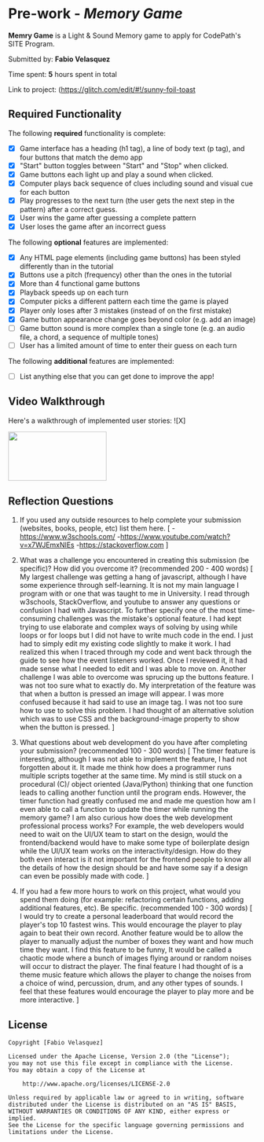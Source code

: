 # Pre-work - _Memory Game_

**Memry Game** is a Light & Sound Memory game to apply for CodePath's SITE Program.

Submitted by: **Fabio Velasquez**

Time spent: **5** hours spent in total

Link to project: (https://glitch.com/edit/#!/sunny-foil-toast

## Required Functionality

The following **required** functionality is complete:

- [x] Game interface has a heading (h1 tag), a line of body text (p tag), and four buttons that match the demo app
- [x] "Start" button toggles between "Start" and "Stop" when clicked.
- [x] Game buttons each light up and play a sound when clicked.
- [x] Computer plays back sequence of clues including sound and visual cue for each button
- [x] Play progresses to the next turn (the user gets the next step in the pattern) after a correct guess.
- [x] User wins the game after guessing a complete pattern
- [x] User loses the game after an incorrect guess

The following **optional** features are implemented:

- [x] Any HTML page elements (including game buttons) has been styled differently than in the tutorial
- [x] Buttons use a pitch (frequency) other than the ones in the tutorial
- [x] More than 4 functional game buttons
- [x] Playback speeds up on each turn
- [x] Computer picks a different pattern each time the game is played
- [x] Player only loses after 3 mistakes (instead of on the first mistake)
- [x] Game button appearance change goes beyond color (e.g. add an image)
- [ ] Game button sound is more complex than a single tone (e.g. an audio file, a chord, a sequence of multiple tones)
- [ ] User has a limited amount of time to enter their guess on each turn

The following **additional** features are implemented:

- [ ] List anything else that you can get done to improve the app!

## Video Walkthrough

Here's a walkthrough of implemented user stories:
![X]

<img src="https://i.imgur.com/TYZ4W2J.mp4" width=200 height=100 />

## Reflection Questions

1. If you used any outside resources to help complete your submission (websites, books, people, etc) list them here.
   [
   -https://www.w3schools.com/
   -https://www.youtube.com/watch?v=x7WJEmxNlEs
   -https://stackoverflow.com
   ]

2. What was a challenge you encountered in creating this submission (be specific)? How did you overcome it? (recommended 200 - 400 words)
   [
   My largest challenge was getting a hang of javascript, although I have some experience through self-learning.
   It is not my main language I program with or one that was taught to me in University.
   I read through w3schools, StackOverflow, and youtube to answer any questions or confusion I had with Javascript.
   To further specify one of the most time-consuming challenges was the mistake's optional feature.
   I had kept trying to use elaborate and complex ways of solving by using while loops or for loops but I did not have to write much code in the end.
   I just had to simply edit my existing code slightly to make it work.
   I had realized this when I traced through my code and went back through the guide to see how the event listeners worked.
   Once I reviewed it, it had made sense what I needed to edit and I was able to move on.
   Another challenge I was able to overcome was sprucing up the buttons feature.
   I was not too sure what to exactly do. My interpretation of the feature was that when a button is pressed an image will appear.
   I was more confused because it had said to use an image tag.
   I was not too sure how to use to solve this problem.
   I had thought of an alternative solution which was to use CSS and the background-image property to show when the button is pressed. ]

3. What questions about web development do you have after completing your submission? (recommended 100 - 300 words)
   [
   The timer feature is interesting, although I was not able to implement the feature, I had not forgotten about it. It made me think how does a programmer runs multiple scripts together at the same time.
   My mind is still stuck on a procedural (C)/ object oriented (Java/Python) thinking that one function leads to calling another function until the program ends. However, the timer function
   had greatly confused me and made me question how am I even able to call a function to update the timer while running the memory game? I am also curious how does the web development professional process works?
   For example, the web developers would need to wait on the UI/UX team to start on the design, would the frontend/backend would have to make some type of boilerplate design while the UI/UX team works on the interactivity/design.
   How do they both even interact is it not important for the frontend people to know all the details of how the design should be and have some say if a design can even be possibly made with code.
   ]

4. If you had a few more hours to work on this project, what would you spend them doing (for example: refactoring certain functions, adding additional features, etc). Be specific. (recommended 100 - 300 words)
   [
   I would try to create a personal leaderboard that would record the player's top 10 fastest wins. This would encourage the player to play again to beat their own record.
   Another feature would be to allow the player to manually adjust the number of boxes they want and how much time they want.
   I find this feature to be funny, It would be called a chaotic mode where a bunch of images flying around or random noises will occur to distract the player.
   The final feature I had thought of is a theme music feature which allows the player to change the noises from a choice of wind, percussion, drum, and any other types of sounds.
   I feel that these features would encourage the player to play more and be more interactive.
   ]

## License

    Copyright [Fabio Velasquez]

    Licensed under the Apache License, Version 2.0 (the "License");
    you may not use this file except in compliance with the License.
    You may obtain a copy of the License at

        http://www.apache.org/licenses/LICENSE-2.0

    Unless required by applicable law or agreed to in writing, software
    distributed under the License is distributed on an "AS IS" BASIS,
    WITHOUT WARRANTIES OR CONDITIONS OF ANY KIND, either express or implied.
    See the License for the specific language governing permissions and
    limitations under the License.
